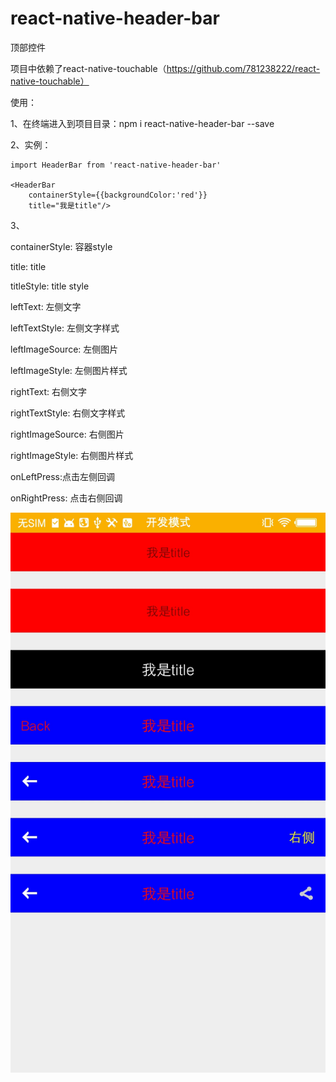 # react-native-header-bar
顶部控件

项目中依赖了react-native-touchable（https://github.com/781238222/react-native-touchable）


使用：

1、在终端进入到项目目录：npm i react-native-header-bar --save

2、实例：

    import HeaderBar from 'react-native-header-bar'

    <HeaderBar
        containerStyle={{backgroundColor:'red'}}
        title="我是title"/>


3、

   containerStyle: 容器style

   title: title

   titleStyle: title style

   leftText: 左侧文字

   leftTextStyle: 左侧文字样式

   leftImageSource: 左侧图片

   leftImageStyle: 左侧图片样式

   rightText: 右侧文字

   rightTextStyle: 右侧文字样式

   rightImageSource: 右侧图片

   rightImageStyle: 右侧图片样式

   onLeftPress:点击左侧回调

   onRightPress: 点击右侧回调

 
 ![image](https://github.com/781238222/react-native-header-bar/blob/master/examples/screen/1.jpg)
